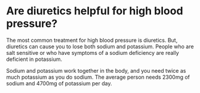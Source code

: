 # Are diuretics helpful for high blood pressure?

The most common treatment for high blood pressure is diuretics. But, diuretics can cause you to lose both sodium and potassium.  People who are salt sensitive or who have symptoms of a sodium deficiency are really deficient in potassium.

Sodium and potassium work together in the body, and you need twice as much potassium as you do sodium. The average person needs 2300mg of sodium and 4700mg of potassium per day.